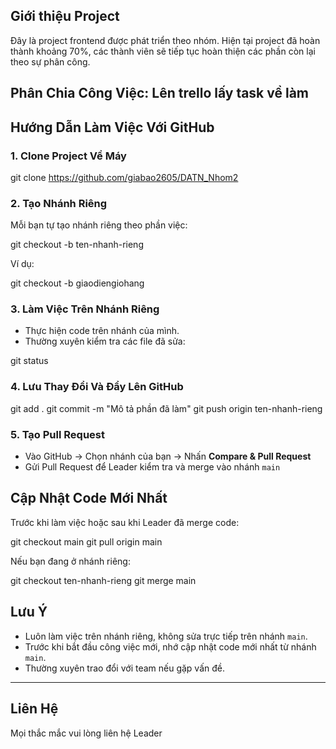 ##  Giới thiệu Project

Đây là project frontend được phát triển theo nhóm. Hiện tại project đã hoàn thành khoảng 70%, các thành viên sẽ tiếp tục hoàn thiện các phần còn lại theo sự phân công.

##  Phân Chia Công Việc: Lên trello lấy task về làm

##  Hướng Dẫn Làm Việc Với GitHub

### 1. Clone Project Về Máy

git clone https://github.com/giabao2605/DATN_Nhom2

### 2. Tạo Nhánh Riêng

Mỗi bạn tự tạo nhánh riêng theo phần việc:

git checkout -b ten-nhanh-rieng

Ví dụ:

git checkout -b giaodiengiohang

### 3. Làm Việc Trên Nhánh Riêng

* Thực hiện code trên nhánh của mình.
* Thường xuyên kiểm tra các file đã sửa:

git status

### 4. Lưu Thay Đổi Và Đẩy Lên GitHub

git add .
git commit -m "Mô tả phần đã làm"
git push origin ten-nhanh-rieng

### 5. Tạo Pull Request

* Vào GitHub → Chọn nhánh của bạn → Nhấn **Compare & Pull Request**
* Gửi Pull Request để Leader kiểm tra và merge vào nhánh `main`

## Cập Nhật Code Mới Nhất

Trước khi làm việc hoặc sau khi Leader đã merge code:

git checkout main
git pull origin main

Nếu bạn đang ở nhánh riêng:

git checkout ten-nhanh-rieng
git merge main

## Lưu Ý

* Luôn làm việc trên nhánh riêng, không sửa trực tiếp trên nhánh `main`.
* Trước khi bắt đầu công việc mới, nhớ cập nhật code mới nhất từ nhánh `main`.
* Thường xuyên trao đổi với team nếu gặp vấn đề.

---

## Liên Hệ

Mọi thắc mắc vui lòng liên hệ Leader
